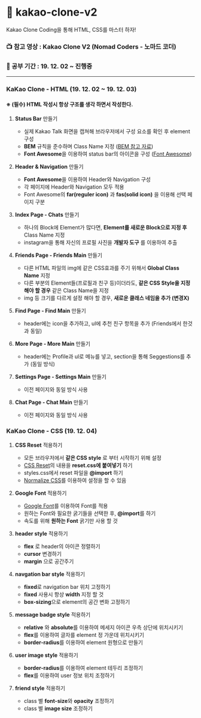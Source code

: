 # :chocolate_bar: kakao-clone-v2
 
Kakao Clone Coding을 통해 HTML, CSS를 마스터 하자!

### :tv: 참고 영상 : Kakao Clone V2 (Nomad Coders - 노마드 코더)
### :date: 공부 기간 : 19. 12. 02 ~ 진행중

---

### KaKao Clone - HTML (19. 12. 02 ~ 19. 12. 03)

#### ※ (필수) HTML 작성시 항상 구조를 생각 하면서 작성한다.

1. **Status Bar** 만들기 
     - 실제 Kakao Talk 화면을 캡쳐해 브라우저에서 구성 요소를 확인 후 element 구성
     - **BEM** 규칙을 준수하며 Class Name 지정 ([BEM 참고 자료](http://getbem.com/))
     - **Font Awesome**을 이용하여 status bar의 아이콘을 구성 ([Font Awesome](https://fontawesome.com/))

2. **Header & Navigation** 만들기
      - **Font Awesome**을 이용하여 Header와 Navigation 구성
      - 각 페이지에 Header와 Navigation 모두 적용
      - Font Awesome의 **far(reguler icon)** 과 **fas(solid icon)** 을 이용해 선택 페이지 구분

3. **Index Page - Chats** 만들기
      - 하나의 Block에 Element가 많다면, **Element를 새로운 Block으로 지정 후** Class Name 지정 
      - instagram을 통해 자신의 프로필 사진을 **개발자 도구** 를 이용하여 추출

4. **Friends Page - Friends Main** 만들기
      - 다른 HTML 파일의 img에 같은 CSS효과를 주기 위해서 **Global Class Name** 지정 
      - 다른 부분의 Element들(프로필과 친구 등)이더라도, **같은 CSS Style을 지정해야 할 경우** 같은 Class Name을 지정
      - img 등 크기를 다르게 설정 해야 할 경우, **새로운 클래스 네임을 추가 (변경X)**

5. **Find Page - Find Main** 만들기
      - header에는 icon을 추가하고, ul에 추천 친구 항목을 추가 (Friends에서 한것과 동일)

6. **More Page - More Main** 만들기
      - header에는 Profile과 ul로 메뉴를 넣고, section을 통해 Seggestions를 추가 (동일 방식)

7. **Settings Page - Settings Main** 만들기
      - 이전 페이지와 동일 방식 사용

8. **Chat Page - Chat Main** 만들기
      - 이전 페이지와 동일 방식 사용


### KaKao Clone - CSS (19. 12. 04)

1. **CSS Reset** 적용하기
      - 모든 브라우저에서 **같은 CSS style** 로 부터 시작하기 위해 설정
      - [CSS Reset](https://meyerweb.com/eric/tools/css/reset/)의 내용을 **reset.css에 붙여넣기** 하기
      - styles.css에서 reset 파일을 **@import** 하기
      - [Normalize CSS](https://necolas.github.io/normalize.css/)를 이용하여 설정을 할 수 있음

2. **Google Font** 적용하기
      - [Google Font](https://fonts.google.com/)를 이용하여 Font를 적용
      - 원하는 Font와 필요한 굵기들을 선택한 후, **@import**를 하기
      - 속도를 위해 **원하는 Font** 굵기만 사용 할 것

3. **header style** 적용하기
      - **flex** 로 header의 아이콘 정렬하기
      - **cursor** 변경하기 
      - **margin** 으로 공간주기 

4. **navgation bar style** 적용하기
      - **fixed**로 navigation bar 위치 고정하기
      - **fixed** 사용시 항상 **width** 지정 할 것
      - **box-sizing**으로 element의 공간 변화 고정하기

5. **message badge style** 적용하기
      - **relative** 와 **absolute**를 이용하여 메세지 아이콘 우측 상단에 위치시키기
      - **flex**를 이용하여 글자를 element 정 가운데 위치시키기
      - **border-radius**를 이용하여 element 원형으로 만들기

6. **user image style** 적용하기
      - **border-radius**를 이용하여 element 테두리 조정하기
      - **flex**를 이용하여 user 정보 위치 조정하기

7. **friend style** 적용하기 
   -  class 별 **font-size**와 **opacity** 조정하기
   -  class 별 **image size** 조정하기
